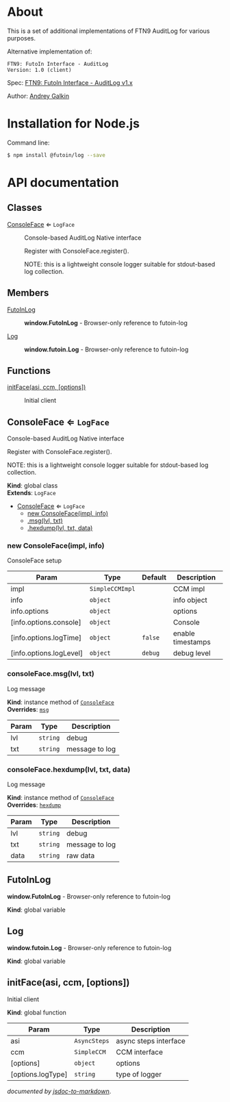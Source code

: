 
# About

This is a set of additional implementations of FTN9 AuditLog for various purposes.

Alternative implementation of:

    FTN9: FutoIn Interface - AuditLog
    Version: 1.0 (client)

Spec: [FTN9: FutoIn Interface - AuditLog v1.x](http://specs.futoin.org/final/preview/ftn9_if_auditlog.html)

Author: [Andrey Galkin](mailto:andrey@futoin.org)

# Installation for Node.js

Command line:
```sh
$ npm install @futoin/log --save
```

    
# API documentation

## Classes

<dl>
<dt><a href="#ConsoleFace">ConsoleFace</a> ⇐ <code>LogFace</code></dt>
<dd><p>Console-based AuditLog Native interface</p>
<p>Register with ConsoleFace.register().</p>
<p>NOTE: this is a lightweight console logger suitable
for stdout-based log collection.</p>
</dd>
</dl>

## Members

<dl>
<dt><a href="#FutoInLog">FutoInLog</a></dt>
<dd><p><strong>window.FutoInLog</strong> - Browser-only reference to futoin-log</p>
</dd>
<dt><a href="#Log">Log</a></dt>
<dd><p><strong>window.futoin.Log</strong> - Browser-only reference to futoin-log</p>
</dd>
</dl>

## Functions

<dl>
<dt><a href="#initFace">initFace(asi, ccm, [options])</a></dt>
<dd><p>Initial client</p>
</dd>
</dl>

<a name="ConsoleFace"></a>

## ConsoleFace ⇐ <code>LogFace</code>
Console-based AuditLog Native interface

Register with ConsoleFace.register().

NOTE: this is a lightweight console logger suitable
for stdout-based log collection.

**Kind**: global class  
**Extends**: <code>LogFace</code>  

* [ConsoleFace](#ConsoleFace) ⇐ <code>LogFace</code>
    * [new ConsoleFace(impl, info)](#new_ConsoleFace_new)
    * [.msg(lvl, txt)](#LogFace+msg)
    * [.hexdump(lvl, txt, data)](#LogFace+hexdump)

<a name="new_ConsoleFace_new"></a>

### new ConsoleFace(impl, info)
ConsoleFace setup


| Param | Type | Default | Description |
| --- | --- | --- | --- |
| impl | <code>SimpleCCMImpl</code> |  | CCM impl |
| info | <code>object</code> |  | info object |
| info.options | <code>object</code> |  | options |
| [info.options.console] | <code>object</code> |  | Console |
| [info.options.logTime] | <code>object</code> | <code>false</code> | enable timestamps |
| [info.options.logLevel] | <code>object</code> | <code>debug</code> | debug level |

<a name="LogFace+msg"></a>

### consoleFace.msg(lvl, txt)
Log message

**Kind**: instance method of [<code>ConsoleFace</code>](#ConsoleFace)  
**Overrides**: [<code>msg</code>](#LogFace+msg)  

| Param | Type | Description |
| --- | --- | --- |
| lvl | <code>string</code> | debug|info|warn|error|security |
| txt | <code>string</code> | message to log |

<a name="LogFace+hexdump"></a>

### consoleFace.hexdump(lvl, txt, data)
Log message

**Kind**: instance method of [<code>ConsoleFace</code>](#ConsoleFace)  
**Overrides**: [<code>hexdump</code>](#LogFace+hexdump)  

| Param | Type | Description |
| --- | --- | --- |
| lvl | <code>string</code> | debug|info|warn|error|security |
| txt | <code>string</code> | message to log |
| data | <code>string</code> | raw data |

<a name="FutoInLog"></a>

## FutoInLog
**window.FutoInLog** - Browser-only reference to futoin-log

**Kind**: global variable  
<a name="Log"></a>

## Log
**window.futoin.Log** - Browser-only reference to futoin-log

**Kind**: global variable  
<a name="initFace"></a>

## initFace(asi, ccm, [options])
Initial client

**Kind**: global function  

| Param | Type | Description |
| --- | --- | --- |
| asi | <code>AsyncSteps</code> | async steps interface |
| ccm | <code>SimpleCCM</code> | CCM interface |
| [options] | <code>object</code> | options |
| [options.logType] | <code>string</code> | type of logger |



*documented by [jsdoc-to-markdown](https://github.com/75lb/jsdoc-to-markdown)*.


